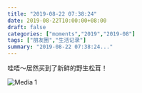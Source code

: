 ```yaml
---
title: "2019-08-22 07:38:24"
date: 2019-08-22T10:00:00+08:00
draft: false
categories: ["moments","2019","2019-08"]
tags: ["朋友圈","生活记录"]
summary: "2019-08-22 07:38:24..."
---
```


哇唔～居然买到了新鲜的野生松茸！

![Media 1](/Moments/photos/2019-08-22/201908220738240.jpg)

